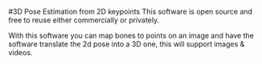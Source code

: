 #3D Pose Estimation from 2D keypoints
This software is open source and free to reuse either commercially or privately.

With this software you can map bones to points on an image and have the software
translate the 2d pose into a 3D one, this will support images & videos.